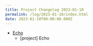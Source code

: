```yaml
---
title: Project Changelog 2023-01-10
permalink: /log/2023-01-10/index.html
date: 2023-01-10T00:00:00.000Z
---
```


- [Echo](https://echo.rknight.me/) 
    - [project] Echo